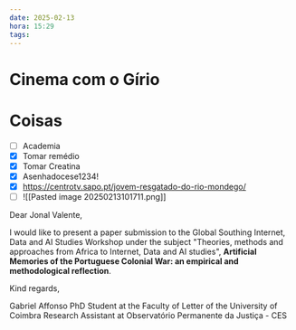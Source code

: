 ```yaml
---
date: 2025-02-13
hora: 15:29
tags:
---
```

# Cinema com o Gírio




# Coisas
- [ ] Academia
- [x] Tomar remédio
- [x] Tomar Creatina
- [x] Asenhadocese1234!
- [x] https://centrotv.sapo.pt/jovem-resgatado-do-rio-mondego/ 
- [ ] ![[Pasted image 20250213101711.png]]

Dear Jonal Valente, 

I would like to present a paper submission to the Global Southing Internet, Data and AI Studies Workshop under the subject "Theories, methods and approaches from Africa to Internet, Data and AI studies", **Artificial Memories of the Portuguese Colonial War: an empirical and methodological reflection**.


Kind regards, 

Gabriel Affonso
PhD Student at the Faculty of Letter of the University of Coimbra 
Research Assistant at Observatório Permanente da Justiça - CES
